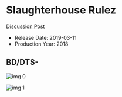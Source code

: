 # Slaughterhouse Rulez

[Discussion Post](https://www.avsforum.com/threads/bass-eq-for-filtered-movies.2995212/post-57720016)

* Release Date: 2019-03-11
* Production Year: 2018

## BD/DTS-

![img 0](https://i.imgur.com/1oG26iz.jpg)

![img 1](https://i.imgur.com/SjkeRgX.jpg)

